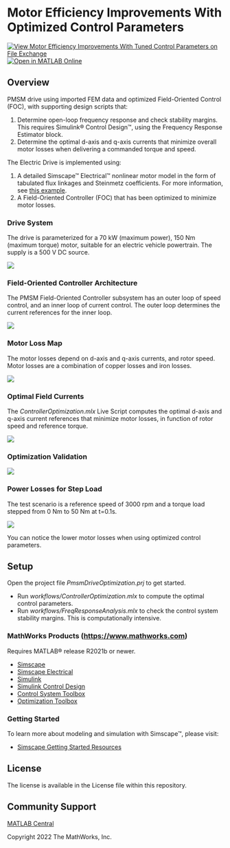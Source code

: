 # **Motor Efficiency Improvements With Optimized Control Parameters**

[![View Motor Efficiency Improvements With Tuned Control Parameters on File Exchange](https://www.mathworks.com/matlabcentral/images/matlab-file-exchange.svg)](https://www.mathworks.com/matlabcentral/fileexchange/104840-motor-efficiency-improvements-with-tuned-control-parameters) [![Open in MATLAB Online](https://www.mathworks.com/images/responsive/global/open-in-matlab-online.svg)](https://matlab.mathworks.com/open/github/v1?repo=mathworks/pmsm-drive-optimization)

## Overview
PMSM drive using imported FEM data and optimized Field-Oriented Control (FOC), with supporting design scripts that:
1.	Determine open-loop frequency response and check stability margins. This requires Simulink® Control Design™, using the Frequency Response Estimator block.
2.	Determine the optimal d-axis and q-axis currents that minimize overall motor losses when delivering a commanded torque and speed.

The Electric Drive is implemented using:
1.	A detailed Simscape™ Electrical™ nonlinear motor model in the form of tabulated flux linkages and Steinmetz coefficients. For more information, see [this example](https://www.mathworks.com/help/sps/ug/import-ipmsm-flux-linkage-data-from-motor-cad.html). 
2.	A Field-Oriented Controller (FOC) that has been optimized to minimize motor losses.

### **Drive System**
The drive is parameterized for a 70 kW (maximum power), 150 Nm (maximum torque) motor, suitable for an electric vehicle powertrain. The supply is a 500 V DC source.

![](overview/html/pmsm_foc_drive_optimization_01.png)

### **Field-Oriented Controller Architecture**
The PMSM Field-Oriented Controller subsystem has an outer loop of speed control, and an inner loop of current control. The outer loop determines the current references for the inner loop.

![](overview/html/pmsm_foc_drive_optimization_03.png)

### **Motor Loss Map**
The motor losses depend on d-axis and q-axis currents, and rotor speed. Motor losses are a combination of copper losses and iron losses.

![](overview/html/pmsm_foc_drive_optimization_08.png)

### **Optimal Field Currents**
The *ControllerOptimization.mlx* Live Script computes the optimal d-axis and q-axis current references that minimize motor losses, in function of rotor speed and reference torque.

![](overview/html/pmsm_foc_drive_optimization_10.png)

### **Optimization Validation**

![](overview/html/pmsm_foc_drive_optimization_11.png)

### **Power Losses for Step Load**
The test scenario is a reference speed of 3000 rpm and a torque load stepped from 0 Nm to 50 Nm at t=0.1s.

![](overview/html/pmsm_foc_drive_optimization_15.png)

You can notice the lower motor losses when using optimized control parameters.

## Setup 
Open the project file *PmsmDriveOptimization.prj* to get started.
- Run *workflows/ControllerOptimization.mlx* to compute the optimal control parameters.
- Run *workflows/FreqResponseAnalysis.mlx* to check the control system stability margins. This is computationally intensive.

### MathWorks Products (https://www.mathworks.com)
Requires MATLAB® release R2021b or newer.
- [Simscape](https://www.mathworks.com/products/simscape.html)
- [Simscape Electrical](https://www.mathworks.com/products/simscape-electrical.html)
- [Simulink](https://www.mathworks.com/products/simulink.html)
- [Simulink Control Design](https://www.mathworks.com/products/simcontrol.html)
- [Control System Toolbox](https://www.mathworks.com/products/control.html)
- [Optimization Toolbox](https://www.mathworks.com/products/optimization.html)

### Getting Started 
To learn more about modeling and simulation with Simscape™, please visit:
* [Simscape Getting Started Resources](https://www.mathworks.com/solutions/physical-modeling/resources.html)

## License
The license is available in the License file within this repository.

## Community Support
[MATLAB Central](https://www.mathworks.com/matlabcentral)

Copyright 2022 The MathWorks, Inc.
